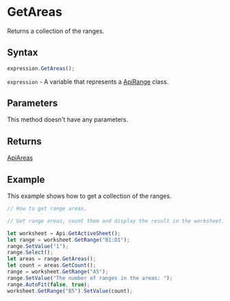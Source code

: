 # GetAreas

Returns a collection of the ranges.

## Syntax

```javascript
expression.GetAreas();
```

`expression` - A variable that represents a [ApiRange](../ApiRange.md) class.

## Parameters

This method doesn't have any parameters.

## Returns

[ApiAreas](../../ApiAreas/ApiAreas.md)

## Example

This example shows how to get a collection of the ranges.

```javascript editor-xlsx
// How to get range areas.

// Get range areas, count them and display the result in the worksheet.

let worksheet = Api.GetActiveSheet();
let range = worksheet.GetRange("B1:D1");
range.SetValue("1");
range.Select();
let areas = range.GetAreas();
let count = areas.GetCount();
range = worksheet.GetRange("A5");
range.SetValue("The number of ranges in the areas: ");
range.AutoFit(false, true);
worksheet.GetRange("B5").SetValue(count);

```
